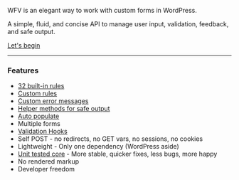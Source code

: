 
WFV is an elegant way to work with custom forms in WordPress.

A simple, fluid, and concise API to manage user input, validation, feedback, and safe output.

[Let's begin](/start/)

---

### Features
* [32 built-in rules](/guide/rules/#built-in-rules)
* [Custom rules](guide/rules/#custom-rules)
* [Custom error messages](/guide/messages/)
* [Helper methods for safe output](/guide/input/)
* [Auto populate](/guide/populate/)
* Multiple forms
* [Validation Hooks](/guide/hooks/)
* Self POST - no redirects, no GET vars, no sessions, no cookies
* Lightweight - Only one dependency (WordPress aside)
* [Unit tested core](https://github.com/macder/wp-form-validation/tree/master/tests) - More stable, quicker fixes, less bugs, more happy
* No rendered markup
* Developer freedom
